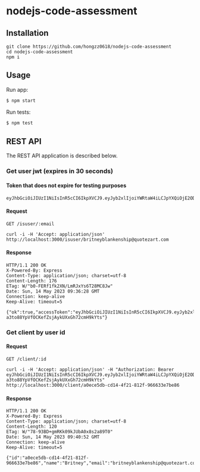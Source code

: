 # nodejs-code-assessment

## Installation

```
git clone https://github.com/hongzz0618/nodejs-code-assessment
cd nodejs-code-assessment
npm i
```

## Usage

Run app:

```bash
$ npm start
```

Run tests:

```bash
$ npm test
```

## REST API

The REST API application is described below.

### Get user jwt (expires in 30 seconds)
#### Token that does not expire for testing purposes
    eyJhbGciOiJIUzI1NiIsInR5cCI6IkpXVCJ9.eyJyb2xlIjoiYWRtaW4iLCJpYXQiOjE2ODQwNTI4Njh9.x7h0_X8yi2GZ7unmSEmoQnEg_kX0jnTi3JY9ubf4ij4

#### Request

`GET /isuser/:email`

    curl -i -H 'Accept: application/json' http://localhost:3000/isuser/britneyblankenship@quotezart.com

#### Response

    HTTP/1.1 200 OK
    X-Powered-By: Express
    Content-Type: application/json; charset=utf-8
    Content-Length: 176
    ETag: W/"b0-FERf1fk2XN/LmRJxYs6T28MC8Jw"
    Date: Sun, 14 May 2023 09:36:28 GMT
    Connection: keep-alive
    Keep-Alive: timeout=5

    {"ok":true,"accessToken":"eyJhbGciOiJIUzI1NiIsInR5cCI6IkpXVCJ9.eyJyb2xlIjoiYWRtaW4iLCJpYXQiOjE2ODQwNTcyMzQsImV4cCI6MTY4NDA1NzI2NH0.Dj5qjo-a3to88YpVfOCKefZsjAykUXxGh72cmH9kYts"}

### Get client by user id

#### Request

`GET /client/:id`

    curl -i -H 'Accept: application/json' -H "Authorization: Bearer eyJhbGciOiJIUzI1NiIsInR5cCI6IkpXVCJ9.eyJyb2xlIjoiYWRtaW4iLCJpYXQiOjE2ODQwNTcyMzQsImV4cCI6MTY4NDA1NzI2NH0.Dj5qjo-a3to88YpVfOCKefZsjAykUXxGh72cmH9kYts" http://localhost:3000/client/a0ece5db-cd14-4f21-812f-966633e7be86

#### Response

    HTTP/1.1 200 OK
    X-Powered-By: Express
    Content-Type: application/json; charset=utf-8
    Content-Length: 120
    ETag: W/"78-93BD+gmRKk09kJUbA0x8s2a89T0"
    Date: Sun, 14 May 2023 09:40:52 GMT
    Connection: keep-alive
    Keep-Alive: timeout=5

    {"id":"a0ece5db-cd14-4f21-812f-966633e7be86","name":"Britney","email":"britneyblankenship@quotezart.com","role":"admin"}
